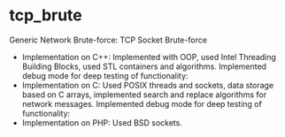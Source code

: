# tcp_brute

Generic Network Brute-force: TCP Socket Brute-force

- Implementation on C++: Implemented with OOP, used Intel Threading Building Blocks, used STL containers and algorithms. Implemented debug mode for deep testing of functionality:
- Implementation on C: Used POSIX threads and sockets, data storage based on C arrays, implemented search and replace algorithms for network messages. Implemented debug mode for deep testing of functionality:
- Implementation on PHP: Used BSD sockets.
